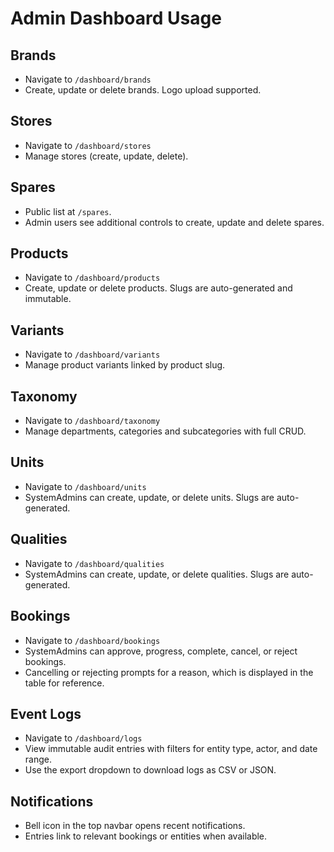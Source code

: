 # Admin Dashboard Usage

## Brands
- Navigate to `/dashboard/brands`
- Create, update or delete brands. Logo upload supported.

## Stores
- Navigate to `/dashboard/stores`
- Manage stores (create, update, delete).

## Spares
- Public list at `/spares`.
- Admin users see additional controls to create, update and delete spares.

## Products
- Navigate to `/dashboard/products`
- Create, update or delete products. Slugs are auto-generated and immutable.

## Variants
- Navigate to `/dashboard/variants`
- Manage product variants linked by product slug.

## Taxonomy
- Navigate to `/dashboard/taxonomy`
- Manage departments, categories and subcategories with full CRUD.

## Units
- Navigate to `/dashboard/units`
- SystemAdmins can create, update, or delete units. Slugs are auto-generated.

## Qualities
- Navigate to `/dashboard/qualities`
- SystemAdmins can create, update, or delete qualities. Slugs are auto-generated.

## Bookings
- Navigate to `/dashboard/bookings`
- SystemAdmins can approve, progress, complete, cancel, or reject bookings.
- Cancelling or rejecting prompts for a reason, which is displayed in the table for reference.

## Event Logs
- Navigate to `/dashboard/logs`
- View immutable audit entries with filters for entity type, actor, and date range.
- Use the export dropdown to download logs as CSV or JSON.

## Notifications
- Bell icon in the top navbar opens recent notifications.
- Entries link to relevant bookings or entities when available.
